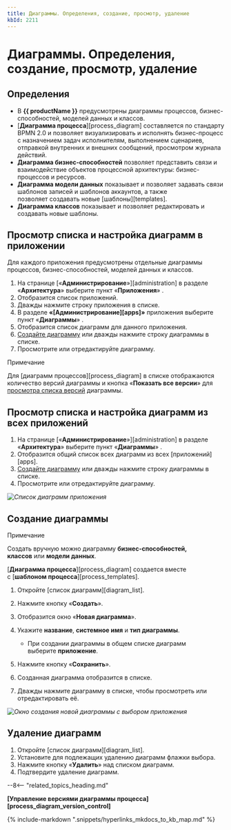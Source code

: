 ```yaml
---
title: Диаграммы. Определения, создание, просмотр, удаление
kbId: 2211
---
```


# Диаграммы. Определения, создание, просмотр, удаление

## Определения

- В **{{ productName }}** предусмотрены диаграммы процессов, бизнес-способностей, моделей данных и классов.
- [**Диаграмма процесса**][process_diagram] составляется по стандарту BPMN 2.0 и позволяет визуализировать и исполнять бизнес-процесс с назначением задач исполнителям, выполнением сценариев, отправкой внутренних и внешних сообщений, просмотром журнала действий.
- **Диаграмма бизнес-способностей** позволяет представить связи и взаимодействие объектов процессной архитектуры: бизнес-процессов и ресурсов.
- **Диаграмма модели данных** показывает и позволяет задавать связи шаблонов записей и шаблонов аккаунтов, а также позволяет создавать новые [шаблоны][templates].
- **Диаграмма классов** показывает и позволяет редактировать и создавать новые шаблоны.

## Просмотр списка и настройка диаграмм в приложении

Для каждого приложения предусмотрены отдельные диаграммы процессов, бизнес-способностей, моделей данных и классов.

1. На странице [«**Администрирование**»][administration] в разделе «**Архитектура**» выберите пункт «**Приложения**» *‌*.
2. Отобразится список приложений.
3. Дважды нажмите строку приложения в списке.
4. В разделе **«[Администрирование][apps]»** приложения выберите пункт «**Диаграммы**» *‌*.
5. Отобразится список диаграмм для данного приложения.
6. [Создайте диаграмму](#diagram_creation) или дважды нажмите строку диаграммы в списке.
7. Просмотрите или отредактируйте диаграмму.

Примечание

Для [диаграмм процессов][process_diagram] в списке отображаются количество версий диаграммы и кнопка «**Показать все версии**» для [просмотра списка версий](process_diagram/process_diagram_version_control.html#diagram_version_list_view) диаграммы.

## Просмотр списка и настройка диаграмм из всех приложений

1. На странице [«**Администрирование**»][administration] в разделе «**Архитектура**» выберите пункт «**Диаграммы**» *‌*‌.
2. Отобразится общий список всех диаграмм из всех [приложений][apps].
3. [Создайте диаграмму](#diagram_creation) или дважды нажмите строку диаграммы в списке.
4. Просмотрите или отредактируйте диаграмму.

_![Список диаграмм приложения](https://kb.comindware.ru/assets/diagram_list.png)_

## Создание диаграммы

Примечание

Создать вручную можно диаграмму **бизнес-способностей, классов** или **модели данных**.

[**Диаграмма процесса**][process_diagram] создается вместе с [**шаблоном процесса**][process_templates].

1. Откройте [список диаграмм][diagram_list].
2. Нажмите кнопку «**Создать**».
3. Отобразится окно «**Новая диаграмма**».
4. Укажите **название**, **системное имя** и **тип диаграммы**.

    - При создании диаграммы в общем списке диаграмм выберите **приложение**.
5. Нажмите кнопку «**Сохранить**».
6. Созданная диаграмма отобразится в списке.
7. Дважды нажмите диаграмму в списке, чтобы просмотреть или отредактировать её.

_![Окно создания новой диаграммы с выбором приложения](https://kb.comindware.ru/assets/diagram_creation_with_app_selection.png)_

## Удаление диаграмм

1. Откройте [список диаграмм][diagram_list].
2. Установите для подлежащих удалению диаграмм флажки выбора.
3. Нажмите кнопку «**Удалить**» над списком диаграмм.
4. Подтвердите удаление диаграмм.

--8<-- "related_topics_heading.md"

**[Управление версиями диаграммы процесса][process_diagram_version_control]**

{% include-markdown ".snippets/hyperlinks_mkdocs_to_kb_map.md" %}
